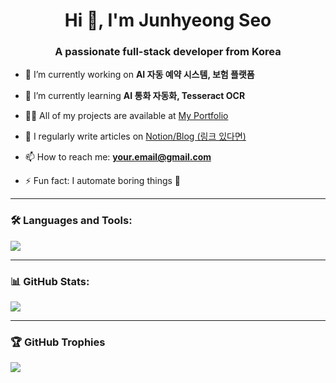 <h1 align="center">Hi 👋, I'm Junhyeong Seo</h1>
<h3 align="center">A passionate full-stack developer from Korea</h3>

- 🔭 I’m currently working on **AI 자동 예약 시스템, 보험 플랫폼**

- 🌱 I’m currently learning **AI 통화 자동화, Tesseract OCR**

- 👨‍💻 All of my projects are available at [My Portfolio](https://jundev.s3.ap-northeast-2.amazonaws.com/서준형_포트폴리오.pdf)

- 📝 I regularly write articles on [Notion/Blog (링크 있다면)](https://your-blog-link.com)

- 📫 How to reach me: **your.email@gmail.com**

- ⚡ Fun fact: I automate boring things 🧠

---

### 🛠️ Languages and Tools:
<p align="left">
  <img src="https://skillicons.dev/icons?i=nextjs,nodejs,react,ts,js,mysql,aws,vercel,figma,tailwind,prisma,postman" />
</p>

---

### 📊 GitHub Stats:
<p align="left">
  <img src="https://github-readme-stats.vercel.app/api?username=junhyeong32&show_icons=true&theme=tokyonight" />
</p>

---

### 🏆 GitHub Trophies
<p align="left">
  <img src="https://github-profile-trophy.vercel.app/?username=junhyeong32&theme=dracula" />
</p>
